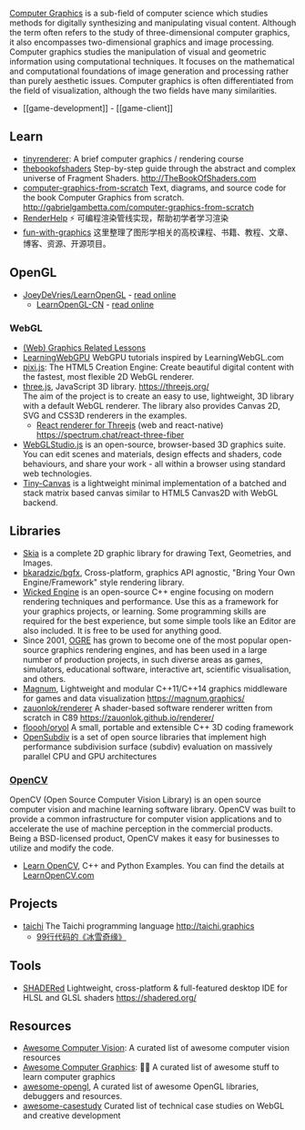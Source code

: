 [Computer Graphics](https://en.wikipedia.org/wiki/Computer_graphics_(computer_science)) is a sub-field of computer science which studies methods for digitally synthesizing and manipulating visual content. Although the term often refers to the study of three-dimensional computer graphics, it also encompasses two-dimensional graphics and image processing.  
Computer graphics studies the manipulation of visual and geometric information using computational techniques. It focuses on the mathematical and computational foundations of image generation and processing rather than purely aesthetic issues. Computer graphics is often differentiated from the field of visualization, although the two fields have many similarities.


- [[game-development]] - [[game-client]]



## Learn
- [tinyrenderer](https://github.com/ssloy/tinyrenderer): A brief computer graphics / rendering course
- [thebookofshaders](https://github.com/patriciogonzalezvivo/thebookofshaders) Step-by-step guide through the abstract and complex universe of Fragment Shaders. http://TheBookOfShaders.com
- [computer-graphics-from-scratch](https://github.com/ggambetta/computer-graphics-from-scratch) Text, diagrams, and source code for the book Computer Graphics from scratch. http://gabrielgambetta.com/computer-graphics-from-scratch
- [RenderHelp](https://github.com/skywind3000/RenderHelp) ⚡ 可编程渲染管线实现，帮助初学者学习渲染
- [fun-with-graphics](https://github.com/FancyVin/fun-with-graphics) 这里整理了图形学相关的高校课程、书籍、教程、文章、博客、资源、开源项目。



## OpenGL
- [JoeyDeVries/LearnOpenGL](https://github.com/JoeyDeVries/LearnOpenGL) - [read online](https://learnopengl.com/)
  - [LearnOpenGL-CN](https://github.com/LearnOpenGL-CN/LearnOpenGL-CN) - [read online](https://learnopengl-cn.github.io/)

### WebGL
- [(Web) Graphics Related Lessons](https://github.com/gfxfundamentals)
- [LearningWebGPU](https://github.com/hjlld/LearningWebGPU) WebGPU tutorials inspired by LearningWebGL.com
- [pixi.js](https://github.com/pixijs/pixi.js): The HTML5 Creation Engine: Create beautiful digital content with the fastest, most flexible 2D WebGL renderer.
- [three.js](https://github.com/mrdoob/three.js/), JavaScript 3D library. https://threejs.org/  
  The aim of the project is to create an easy to use, lightweight, 3D library with a default WebGL renderer. The library also provides Canvas 2D, SVG and CSS3D renderers in the examples.
  - [React renderer for Threejs](https://github.com/react-spring/react-three-fiber) (web and react-native) https://spectrum.chat/react-three-fiber
- [WebGLStudio.js](https://github.com/jagenjo/webglstudio.js) is an open-source, browser-based 3D graphics suite. You can edit scenes and materials, design effects and shaders, code behaviours, and share your work - all within a browser using standard web technologies.
- [Tiny-Canvas](https://github.com/bitnenfer/tiny-canvas) is a lightweight minimal implementation of a batched and stack matrix based canvas similar to HTML5 Canvas2D with WebGL backend.



## Libraries
- [Skia](https://github.com/google/skia) is a complete 2D graphic library for drawing Text, Geometries, and Images. 
- [bkaradzic/bgfx](https://github.com/bkaradzic/bgfx), Cross-platform, graphics API agnostic, "Bring Your Own Engine/Framework" style rendering library.
- [Wicked Engine](https://github.com/turanszkij/WickedEngine) is an open-source C++ engine focusing on modern rendering techniques and performance. Use this as a framework for your graphics projects, or learning. Some programming skills are required for the best experience, but some simple tools like an Editor are also included. It is free to be used for anything good.
- Since 2001, [OGRE](https://www.ogre3d.org/) has grown to become one of the most popular open-source graphics rendering engines, and has been used in a large number of production projects, in such diverse areas as games, simulators, educational software, interactive art, scientific visualisation, and others.
- [Magnum](https://github.com/mosra/magnum), Lightweight and modular C++11/C++14 graphics middleware for games and data visualization https://magnum.graphics/
- [zauonlok/renderer](https://github.com/zauonlok/renderer) A shader-based software renderer written from scratch in C89 https://zauonlok.github.io/renderer/
- [floooh/oryol](https://github.com/floooh/oryol) A small, portable and extensible C++ 3D coding framework
- [OpenSubdiv](https://github.com/PixarAnimationStudios/OpenSubdiv) is a set of open source libraries that implement high performance subdivision surface (subdiv) evaluation on massively parallel CPU and GPU architectures

### [OpenCV](https://github.com/opencv/opencv)
OpenCV (Open Source Computer Vision Library) is an open source computer vision and machine learning software library. OpenCV was built to provide a common infrastructure for computer vision applications and to accelerate the use of machine perception in the commercial products. Being a BSD-licensed product, OpenCV makes it easy for businesses to utilize and modify the code.
- [Learn OpenCV](https://github.com/spmallick/learnopencv), C++ and Python Examples. You can find the details at [LearnOpenCV.com](https://www.learnopencv.com/)



## Projects
- [taichi](https://github.com/yuanming-hu/taichi/) The Taichi programming language http://taichi.graphics
  - [99行代码的《冰雪奇缘》](https://zhuanlan.zhihu.com/p/97700605)



## Tools
- [SHADERed](https://github.com/dfranx/SHADERed) Lightweight, cross-platform & full-featured desktop IDE for HLSL and GLSL shaders https://shadered.org/



## Resources
- [Awesome Computer Vision](https://github.com/jbhuang0604/awesome-computer-vision): A curated list of awesome computer vision resources
- [Awesome Computer Graphics](https://github.com/luisnts/awesome-computer-graphics): 🔺😎 A curated list of awesome stuff to learn computer graphics
- [awesome-opengl](https://github.com/eug/awesome-opengl), A curated list of awesome OpenGL libraries, debuggers and resources.
- [awesome-casestudy](https://github.com/luruke/awesome-casestudy) Curated list of technical case studies on WebGL and creative development

